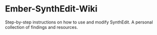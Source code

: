 # Ember-SynthEdit-Wiki
Step-by-step instructions on how to use and modify SynthEdit. A personal collection of findings and resources.
